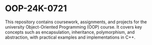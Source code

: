 # OOP-24K-0721
This repository contains coursework, assignments, and projects for the university Object-Oriented Programming (OOP) course. It covers key concepts such as encapsulation, inheritance, polymorphism, and abstraction, with practical examples and implementations in C++.

